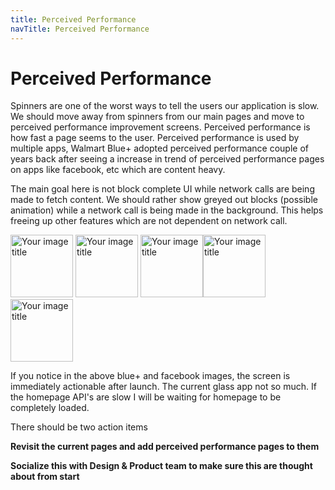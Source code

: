 ```yaml
---
title: Perceived Performance
navTitle: Perceived Performance
---
```


# Perceived Performance

Spinners are one of the worst ways to tell the users our application is slow. We should move away from spinners from our main pages and move to perceived performance improvement screens. Perceived performance is how fast a page seems to the user. Perceived performance is used by multiple apps, Walmart Blue+ adopted perceived performance couple of years back after seeing a increase in trend of perceived performance pages on apps like facebook, etc which are content heavy. 


The main goal here is not block complete UI while network calls are being made to fetch content. We should rather show greyed out blocks (possible animation) while a network call is being made in the background. This helps freeing up other features which are not dependent on network call. 

<img src="https://gecgithub01.walmart.com/storage/user/29782/files/44156080-ff11-11ea-852b-3ff902552635" alt="Your image title" width="100"/> <img src="https://gecgithub01.walmart.com/storage/user/29782/files/41b30680-ff11-11ea-88ad-df3017c0fac9" alt="Your image title" width="100"/>
<img src="https://gecgithub01.walmart.com/storage/user/29782/files/5ba11900-ff12-11ea-995e-85d07ef47dd1" alt="Your image title" width="100"/><img src="https://gecgithub01.walmart.com/storage/user/29782/files/15988500-ff13-11ea-9976-60afc79e5fa3" alt="Your image title" width="100"/><img src="https://gecgithub01.walmart.com/storage/user/29782/files/19c4a280-ff13-11ea-895e-0965b78efdf5" alt="Your image title" width="100"/>


If you notice in the above blue+ and facebook images, the screen is immediately actionable after launch. The current glass app not so much. If the homepage API's are slow I will be waiting for homepage to be completely loaded. 

There should be two action items 

**Revisit the current pages and add perceived performance pages to them**

**Socialize this with Design & Product team to make sure this are thought about from start**
